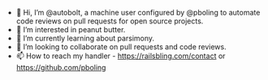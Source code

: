 - 👋 Hi, I’m @autobolt, a machine user configured by @pboling to automate code reviews on pull requests for open source projects.
- 👀 I’m interested in peanut butter.
- 🌱 I’m currently learning about parsimony.
- 💞️ I’m looking to collaborate on pull requests and code reviews.
- 📫 How to reach my handler - https://railsbling.com/contact or https://github.com/pboling
